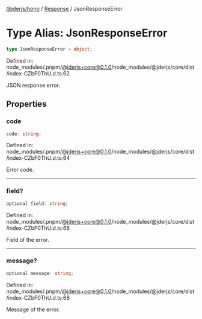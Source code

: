 [@jderjs/hono](../../README.md) / [Response](../README.md) / JsonResponseError

# Type Alias: JsonResponseError

```ts
type JsonResponseError = object;
```

Defined in: node\_modules/.pnpm/@jderjs+core@0.1.0/node\_modules/@jderjs/core/dist/index-CZbF0ThU.d.ts:62

JSON response error.

## Properties

### code

```ts
code: string;
```

Defined in: node\_modules/.pnpm/@jderjs+core@0.1.0/node\_modules/@jderjs/core/dist/index-CZbF0ThU.d.ts:64

Error code.

***

### field?

```ts
optional field: string;
```

Defined in: node\_modules/.pnpm/@jderjs+core@0.1.0/node\_modules/@jderjs/core/dist/index-CZbF0ThU.d.ts:66

Field of the error.

***

### message?

```ts
optional message: string;
```

Defined in: node\_modules/.pnpm/@jderjs+core@0.1.0/node\_modules/@jderjs/core/dist/index-CZbF0ThU.d.ts:68

Message of the error.
